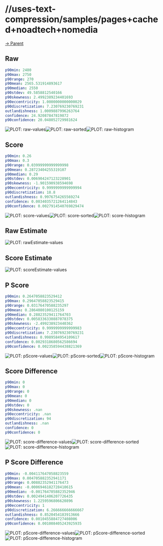 
# //uses-text-compression/samples/pages+cached+noadtech+nomedia

[→ Parent](../..)


## Raw


```yaml
p90min: 2480
p90max: 2750
p90range: 270
p90mean: 2565.531914893617
p90median: 2550
p90stdev: 49.5858812540166
p90skewness: 2.4992389234401693
p90eccentricity: 1.0000000000000029
p90discretization: 7.230769230769231
outlandishness: 1.0009887996263764
confidence: 24.92087847819872
p90confidence: 20.048052729981624

```

![PLOT: raw-values](./raw/values.svg)![PLOT: raw-sorted](./raw/sorted.svg)![PLOT: raw-histogram](./raw/histogram.svg)
## Score


```yaml
p90min: 0.26
p90max: 0.3
p90range: 0.03999999999999998
p90mean: 0.28723404255319107
p90median: 0.29
p90stdev: 0.006904247123228901
p90skewness: -1.901590938594698
p90eccentricity: 0.9999999999999994
p90discretization: 18.8
outlandishness: 0.9976754265569274
confidence: 0.0034035721264114843
p90confidence: 0.0027914540769829474

```

![PLOT: score-values](./score/values.svg)![PLOT: score-sorted](./score/sorted.svg)![PLOT: score-histogram](./score/histogram.svg)
## Raw Estimate

![PLOT: rawEstimate-values](./rawEstimate/values.svg)
## Score Estimate

![PLOT: scoreEstimate-values](./scoreEstimate/values.svg)
## P Score


```yaml
p90min: 0.2647058823529412
p90max: 0.29647058823529415
p90range: 0.03176470588235297
p90mean: 0.2864080100125159
p90median: 0.28823529411764703
p90stdev: 0.0058336330887078375
p90skewness: -2.499238923440362
p90eccentricity: 0.9999999999999983
p90discretization: 7.230769230769231
outlandishness: 0.9989584954109617
confidence: 0.0029318680562586694
p90confidence: 0.002358594438821369

```

![PLOT: pScore-values](./pScore/values.svg)![PLOT: pScore-sorted](./pScore/sorted.svg)![PLOT: pScore-histogram](./pScore/histogram.svg)
## Score Difference


```yaml
p90min: 0
p90max: 0
p90range: 0
p90mean: 0
p90median: 0
p90stdev: 0
p90skewness: .nan
p90eccentricity: .nan
p90discretization: 94
outlandishness: .nan
confidence: 0
p90confidence: 0

```

![PLOT: score-difference-values](./score-difference/values.svg)![PLOT: score-difference-sorted](./score-difference/sorted.svg)![PLOT: score-difference-histogram](./score-difference/histogram.svg)
## P Score Difference


```yaml
p90min: -0.004117647058823559
p90max: 0.004705882352941171
p90range: 0.00882352941176473
p90mean: -0.0006946182728410615
p90median: -0.001764705882352946
p90stdev: 0.0024941406207726435
p90skewness: 1.2259596806620896
p90eccentricity: 1
p90discretization: 6.266666666666667
outlandishness: 0.8520454183913666
confidence: 0.0010455884727408006
p90confidence: 0.001008405243925935

```

![PLOT: pScore-difference-values](./pScore-difference/values.svg)![PLOT: pScore-difference-sorted](./pScore-difference/sorted.svg)![PLOT: pScore-difference-histogram](./pScore-difference/histogram.svg)